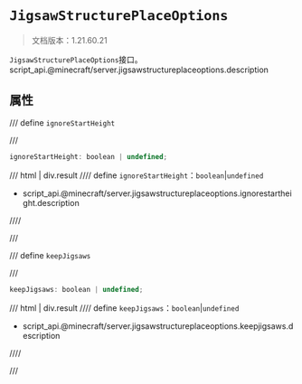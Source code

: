 # `JigsawStructurePlaceOptions`

> 文档版本：1.21.60.21

`JigsawStructurePlaceOptions`接口。script_api.@minecraft/server.jigsawstructureplaceoptions.description

## 属性

/// define
`ignoreStartHeight`


///

```js
ignoreStartHeight: boolean | undefined;
```

/// html | div.result
//// define
`ignoreStartHeight`：`boolean`|`undefined`

- script_api.@minecraft/server.jigsawstructureplaceoptions.ignorestartheight.description


////

///


/// define
`keepJigsaws`


///

```js
keepJigsaws: boolean | undefined;
```

/// html | div.result
//// define
`keepJigsaws`：`boolean`|`undefined`

- script_api.@minecraft/server.jigsawstructureplaceoptions.keepjigsaws.description


////

///

